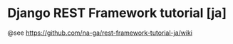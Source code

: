 Django REST Framework tutorial [ja]
==========================

@see https://github.com/na-ga/rest-framework-tutorial-ja/wiki
